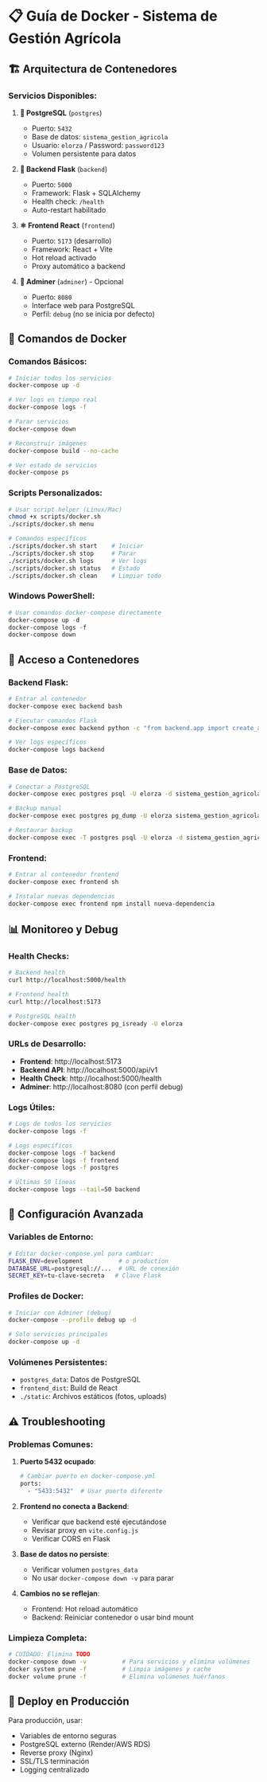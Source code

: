 # 📋 Guía de Docker - Sistema de Gestión Agrícola

## 🏗️ Arquitectura de Contenedores

### Servicios Disponibles:

1. **🐘 PostgreSQL** (`postgres`)

   - Puerto: `5432`
   - Base de datos: `sistema_gestion_agricola`
   - Usuario: `elorza` / Password: `password123`
   - Volumen persistente para datos

2. **🐍 Backend Flask** (`backend`)

   - Puerto: `5000`
   - Framework: Flask + SQLAlchemy
   - Health check: `/health`
   - Auto-restart habilitado

3. **⚛️ Frontend React** (`frontend`)

   - Puerto: `5173` (desarrollo)
   - Framework: React + Vite
   - Hot reload activado
   - Proxy automático a backend

4. **🔧 Adminer** (`adminer`) - Opcional
   - Puerto: `8080`
   - Interface web para PostgreSQL
   - Perfil: `debug` (no se inicia por defecto)

## 🚀 Comandos de Docker

### Comandos Básicos:

```bash
# Iniciar todos los servicios
docker-compose up -d

# Ver logs en tiempo real
docker-compose logs -f

# Parar servicios
docker-compose down

# Reconstruir imágenes
docker-compose build --no-cache

# Ver estado de servicios
docker-compose ps
```

### Scripts Personalizados:

```bash
# Usar script helper (Linux/Mac)
chmod +x scripts/docker.sh
./scripts/docker.sh menu

# Comandos específicos
./scripts/docker.sh start    # Iniciar
./scripts/docker.sh stop     # Parar
./scripts/docker.sh logs     # Ver logs
./scripts/docker.sh status   # Estado
./scripts/docker.sh clean    # Limpiar todo
```

### Windows PowerShell:

```powershell
# Usar comandos docker-compose directamente
docker-compose up -d
docker-compose logs -f
docker-compose down
```

## 🐚 Acceso a Contenedores

### Backend Flask:

```bash
# Entrar al contenedor
docker-compose exec backend bash

# Ejecutar comandos Flask
docker-compose exec backend python -c "from backend.app import create_app; print(create_app())"

# Ver logs específicos
docker-compose logs backend
```

### Base de Datos:

```bash
# Conectar a PostgreSQL
docker-compose exec postgres psql -U elorza -d sistema_gestion_agricola

# Backup manual
docker-compose exec postgres pg_dump -U elorza sistema_gestion_agricola > backup.sql

# Restaurar backup
docker-compose exec -T postgres psql -U elorza -d sistema_gestion_agricola < backup.sql
```

### Frontend:

```bash
# Entrar al contenedor frontend
docker-compose exec frontend sh

# Instalar nuevas dependencias
docker-compose exec frontend npm install nueva-dependencia
```

## 📊 Monitoreo y Debug

### Health Checks:

```bash
# Backend health
curl http://localhost:5000/health

# Frontend health
curl http://localhost:5173

# PostgreSQL health
docker-compose exec postgres pg_isready -U elorza
```

### URLs de Desarrollo:

- **Frontend**: http://localhost:5173
- **Backend API**: http://localhost:5000/api/v1
- **Health Check**: http://localhost:5000/health
- **Adminer**: http://localhost:8080 (con perfil debug)

### Logs Útiles:

```bash
# Logs de todos los servicios
docker-compose logs -f

# Logs específicos
docker-compose logs -f backend
docker-compose logs -f frontend
docker-compose logs -f postgres

# Últimas 50 líneas
docker-compose logs --tail=50 backend
```

## 🔧 Configuración Avanzada

### Variables de Entorno:

```bash
# Editar docker-compose.yml para cambiar:
FLASK_ENV=development          # o production
DATABASE_URL=postgresql://...  # URL de conexión
SECRET_KEY=tu-clave-secreta   # Clave Flask
```

### Profiles de Docker:

```bash
# Iniciar con Adminer (debug)
docker-compose --profile debug up -d

# Solo servicios principales
docker-compose up -d
```

### Volúmenes Persistentes:

- `postgres_data`: Datos de PostgreSQL
- `frontend_dist`: Build de React
- `./static`: Archivos estáticos (fotos, uploads)

## ⚠️ Troubleshooting

### Problemas Comunes:

1. **Puerto 5432 ocupado**:

   ```bash
   # Cambiar puerto en docker-compose.yml
   ports:
     - "5433:5432"  # Usar puerto diferente
   ```

2. **Frontend no conecta a Backend**:

   - Verificar que backend esté ejecutándose
   - Revisar proxy en `vite.config.js`
   - Verificar CORS en Flask

3. **Base de datos no persiste**:

   - Verificar volumen `postgres_data`
   - No usar `docker-compose down -v` para parar

4. **Cambios no se reflejan**:
   - Frontend: Hot reload automático
   - Backend: Reiniciar contenedor o usar bind mount

### Limpieza Completa:

```bash
# CUIDADO: Elimina TODO
docker-compose down -v          # Para servicios y elimina volúmenes
docker system prune -f          # Limpia imágenes y cache
docker volume prune -f          # Elimina volúmenes huérfanos
```

## 🚀 Deploy en Producción

Para producción, usar:

- Variables de entorno seguras
- PostgreSQL externo (Render/AWS RDS)
- Reverse proxy (Nginx)
- SSL/TLS terminación
- Logging centralizado

